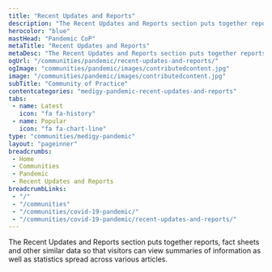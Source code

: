 ```yaml
---
title: "Recent Updates and Reports"
description: "The Recent Updates and Reports section puts together reports, fact sheets and other similar data so that visitors can view summaries of information as well as statistics spread across various articles."
herocolor: "blue"
mastHead: "Pandemic CoP"
metaTitle: "Recent Updates and Reports"
metaDesc: "The Recent Updates and Reports section puts together reports, fact sheets and other similar data so that visitors can view summaries of information as well as statistics spread across various articles."
ogUrl: "/communities/pandemic/recent-updates-and-reports/"
ogImage: "communities/pandemic/images/contributedcontent.jpg"
image: "/communities/pandemic/images/contributedcontent.jpg"
subTitle: "Community of Practice"
contentcategories: "medigy-pandemic-recent-updates-and-reports"
tabs:
 - name: Latest
   icon: "fa fa-history"
 - name: Popular
   icon: "fa fa-chart-line"
type: "communities/medigy-pandemic"
layout: "pageinner"
breadcrumbs:
 - Home
 - Communities
 - Pandemic
 - Recent Updates and Reports
breadcrumbLinks:
 - "/"
 - "/communities"
 - "/communities/covid-19-pandemic/"
 - "/communities/covid-19-pandemic/recent-updates-and-reports/"
---
```

The Recent Updates and Reports section puts together reports, fact sheets and other similar data so that visitors can view summaries of information as well as statistics spread across various articles.